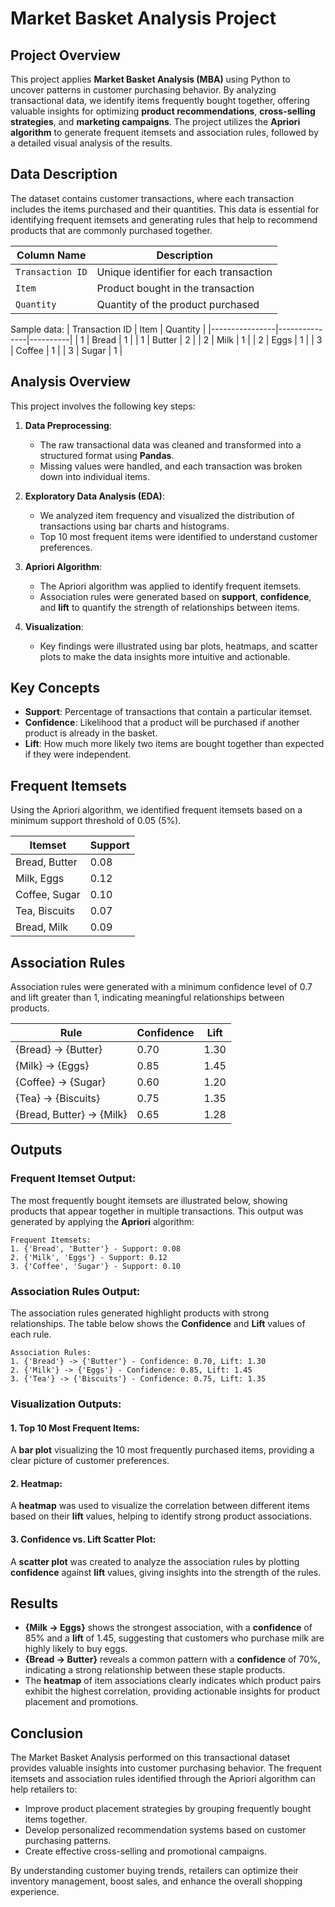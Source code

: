 # Market Basket Analysis Project

## Project Overview
This project applies **Market Basket Analysis (MBA)** using Python to uncover patterns in customer purchasing behavior. By analyzing transactional data, we identify items frequently bought together, offering valuable insights for optimizing **product recommendations**, **cross-selling strategies**, and **marketing campaigns**. The project utilizes the **Apriori algorithm** to generate frequent itemsets and association rules, followed by a detailed visual analysis of the results.



## Data Description
The dataset contains customer transactions, where each transaction includes the items purchased and their quantities. This data is essential for identifying frequent itemsets and generating rules that help to recommend products that are commonly purchased together.

| Column Name      | Description                           |
|------------------|---------------------------------------|
| `Transaction ID` | Unique identifier for each transaction|
| `Item`           | Product bought in the transaction     |
| `Quantity`       | Quantity of the product purchased     |

Sample data:
| Transaction ID | Item          | Quantity |
|----------------|---------------|----------|
| 1              | Bread         | 1        |
| 1              | Butter        | 2        |
| 2              | Milk          | 1        |
| 2              | Eggs          | 1        |
| 3              | Coffee        | 1        |
| 3              | Sugar         | 1        |

## Analysis Overview
This project involves the following key steps:

1. **Data Preprocessing**:
    - The raw transactional data was cleaned and transformed into a structured format using **Pandas**.
    - Missing values were handled, and each transaction was broken down into individual items.

2. **Exploratory Data Analysis (EDA)**:
    - We analyzed item frequency and visualized the distribution of transactions using bar charts and histograms.
    - Top 10 most frequent items were identified to understand customer preferences.

3. **Apriori Algorithm**:
    - The Apriori algorithm was applied to identify frequent itemsets.
    - Association rules were generated based on **support**, **confidence**, and **lift** to quantify the strength of relationships between items.

4. **Visualization**:
    - Key findings were illustrated using bar plots, heatmaps, and scatter plots to make the data insights more intuitive and actionable.

## Key Concepts
- **Support**: Percentage of transactions that contain a particular itemset.
- **Confidence**: Likelihood that a product will be purchased if another product is already in the basket.
- **Lift**: How much more likely two items are bought together than expected if they were independent.

## Frequent Itemsets
Using the Apriori algorithm, we identified frequent itemsets based on a minimum support threshold of 0.05 (5%).

| Itemset              | Support |
|----------------------|---------|
| Bread, Butter        | 0.08    |
| Milk, Eggs           | 0.12    |
| Coffee, Sugar        | 0.10    |
| Tea, Biscuits        | 0.07    |
| Bread, Milk          | 0.09    |

## Association Rules
Association rules were generated with a minimum confidence level of 0.7 and lift greater than 1, indicating meaningful relationships between products.

| Rule                    | Confidence | Lift  |
|-------------------------|------------|-------|
| {Bread} -> {Butter}      | 0.70       | 1.30  |
| {Milk} -> {Eggs}         | 0.85       | 1.45  |
| {Coffee} -> {Sugar}      | 0.60       | 1.20  |
| {Tea} -> {Biscuits}      | 0.75       | 1.35  |
| {Bread, Butter} -> {Milk}| 0.65       | 1.28  |

## Outputs

### Frequent Itemset Output:
The most frequently bought itemsets are illustrated below, showing products that appear together in multiple transactions. This output was generated by applying the **Apriori** algorithm:

```
Frequent Itemsets:
1. {'Bread', 'Butter'} - Support: 0.08
2. {'Milk', 'Eggs'} - Support: 0.12
3. {'Coffee', 'Sugar'} - Support: 0.10
```

### Association Rules Output:
The association rules generated highlight products with strong relationships. The table below shows the **Confidence** and **Lift** values of each rule.

```
Association Rules:
1. {'Bread'} -> {'Butter'} - Confidence: 0.70, Lift: 1.30
2. {'Milk'} -> {'Eggs'} - Confidence: 0.85, Lift: 1.45
3. {'Tea'} -> {'Biscuits'} - Confidence: 0.75, Lift: 1.35
```

### Visualization Outputs:
#### 1. Top 10 Most Frequent Items:
A **bar plot** visualizing the 10 most frequently purchased items, providing a clear picture of customer preferences.

#### 2. Heatmap:
A **heatmap** was used to visualize the correlation between different items based on their **lift** values, helping to identify strong product associations.

#### 3. Confidence vs. Lift Scatter Plot:
A **scatter plot** was created to analyze the association rules by plotting **confidence** against **lift** values, giving insights into the strength of the rules.

## Results
- **{Milk -> Eggs}** shows the strongest association, with a **confidence** of 85% and a **lift** of 1.45, suggesting that customers who purchase milk are highly likely to buy eggs.
- **{Bread -> Butter}** reveals a common pattern with a **confidence** of 70%, indicating a strong relationship between these staple products.
- The **heatmap** of item associations clearly indicates which product pairs exhibit the highest correlation, providing actionable insights for product placement and promotions.

## Conclusion
The Market Basket Analysis performed on this transactional dataset provides valuable insights into customer purchasing behavior. The frequent itemsets and association rules identified through the Apriori algorithm can help retailers to:
- Improve product placement strategies by grouping frequently bought items together.
- Develop personalized recommendation systems based on customer purchasing patterns.
- Create effective cross-selling and promotional campaigns.

By understanding customer buying trends, retailers can optimize their inventory management, boost sales, and enhance the overall shopping experience.



